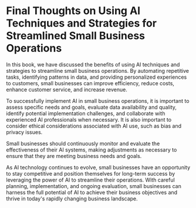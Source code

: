 Final Thoughts on Using AI Techniques and Strategies for Streamlined Small Business Operations
==========================================================================================================

In this book, we have discussed the benefits of using AI techniques and strategies to streamline small business operations. By automating repetitive tasks, identifying patterns in data, and providing personalized experiences to customers, small businesses can improve efficiency, reduce costs, enhance customer service, and increase revenue.

To successfully implement AI in small business operations, it is important to assess specific needs and goals, evaluate data availability and quality, identify potential implementation challenges, and collaborate with experienced AI professionals when necessary. It is also important to consider ethical considerations associated with AI use, such as bias and privacy issues.

Small businesses should continuously monitor and evaluate the effectiveness of their AI systems, making adjustments as necessary to ensure that they are meeting business needs and goals.

As AI technology continues to evolve, small businesses have an opportunity to stay competitive and position themselves for long-term success by leveraging the power of AI to streamline their operations. With careful planning, implementation, and ongoing evaluation, small businesses can harness the full potential of AI to achieve their business objectives and thrive in today's rapidly changing business landscape.

